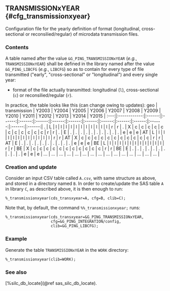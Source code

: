 ## TRANSMISSIONxYEAR {#cfg_transmissionxyear}
Configuration file for the yearly definition of format (longitudinal, cross-sectional or reconsilied/regular)
of microdata transmission files.

### Contents
A table named after the value `&G_PING_TRANSMISSIONxYEAR` (_e.g._, `TRANSMISSIONxYEAR`) shall be defined 
in the library named after the value `&G_PING_LIBCFG` (_e.g._, `LIBCFG`) so as to contain for 
every type of file transmitted ("early", "cross-sectional" or "longitudinal") and every single year:
* format of the file actually transmitted: longitudinal (`l`), cross-sectional (`c`) or reconsilied/regular 
(`r`).

In practice, the table looks like this (can change owing to updates):
 geo | transmission |  Y2003 | Y2004  |  Y2005 |  Y2006 |  Y2007 |  Y2008 |  Y2009 |  Y2010 |  Y2011 |  Y2012 |  Y2013 |  Y2014 | Y2015  |
:---:|:------------:|:------:|:------:|:------:|:------:|:------:|:------:|:------:|:------:|:------:|:------:|:------:|:------:|:------:|
  .  |      L	   |    l   |    l   |    l   |    l   |    l   |    l   |    l   |    l   |    l   |    l   |    l   |    r   |    r   |
  .  |      X	   |    c   |    c   |    c   |    c   |    c   |    c   |    c   |    c   |    c   |    c   |    c   |    r   |    r   |
  .  |      E	   |    .   |    .   |    .   |    .   |    .   |    .   |    .   |    .   |    .   |    .   |    e   |    e   |    e   |
 AT  |      L	   |    l   |    l   |    l   |    l   |    l   |    l   |    l   |    l   |    l   |    l   |    l   |    r   |    r   |
 AT  |      X	   |    c   |    c   |    c   |    c   |    c   |    c   |    c   |    c   |    c   |    c   |    c   |    r   |    r   |
 AT  |      E	   |    .   |    .   |    .   |    .   |    .   |    .   |    .   |    .   |    .   |    .   |    e   |    e   |    e   |
 BE  |      L	   |    l   |    l   |    l   |    l   |    l   |    l   |    l   |    l   |    l   |    l   |    l   |    r   |    r   |
 BE  |      X	   |    c   |    c   |    c   |    c   |    c   |    c   |    c   |    c   |    c   |    c   |    c   |    r   |    r   |
 BE  |      E	   |    .   |    .   |    .   |    .   |    .   |    .   |    .   |    .   |    .   |    .   |    e   |    e   |    e   |
 ... |      ...	   |   ...  |   ...  |   ...  |   ...  |   ...  |   ...  |   ...  |   ...  |   ...  |   ...  |   ...  |   ...  |   ...  |

### Creation and update
Consider an input CSV table called `A.csv`, with same structure as above, and stored in a directory 
named `B`. In order to create/update the SAS table `A` in library `C`, as described above, it is 
then enough to run:

	%_transmissionxyear(cds_transxyear=A, cfg=B, clib=C);

Note that, by default, the command `%%_transmissionxyear;` runs:

	%_transmissionxyear(cds_transxyear=&G_PING_TRANSMISSIONxYEAR, 
						cfg=&G_PING_INTEGRATION/config, 
						clib=&G_PING_LIBCFG);

### Example
Generate the table `TRANSMISSIONxYEAR` in the `WORK` directory:

	%_transmissionxyear(clib=WORK);

### See also
[%silc_db_locate](@ref sas_silc_db_locate).
